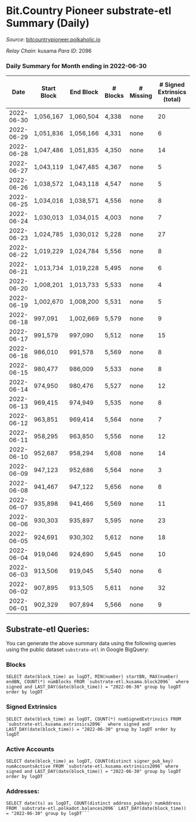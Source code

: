 # Bit.Country Pioneer substrate-etl Summary (Daily)

_Source_: [bitcountrypioneer.polkaholic.io](https://bitcountrypioneer.polkaholic.io)

*Relay Chain*: kusama
*Para ID*: 2096



### Daily Summary for Month ending in 2022-06-30


| Date | Start Block | End Block | # Blocks | # Missing | # Signed Extrinsics (total) | # Active Accounts | # Addresses with Balances | # Events | # Transfers | # XCM Transfers In | # XCM Transfers Out |
| ---- | ----------- | --------- | -------- | --------- | --------------------------- | ----------------- | ------------------------- | -------- | ----------- | ------------------ | ------------------- |
| 2022-06-30 | 1,056,167 | 1,060,504 | 4,338 | none | 20 | 15 | 16,597 | 9,531 | 751  |   |   |
| 2022-06-29 | 1,051,836 | 1,056,166 | 4,331 | none | 6 | 5 | 16,597 | 8,950 | 258  |   |   |
| 2022-06-28 | 1,047,486 | 1,051,835 | 4,350 | none | 14 | 10 | 16,597 | 9,287 | 513  |   |   |
| 2022-06-27 | 1,043,119 | 1,047,485 | 4,367 | none | 5 | 3 | 16,597 | 8,924 | 161  |   |   |
| 2022-06-26 | 1,038,572 | 1,043,118 | 4,547 | none | 5 | 5 | 16,597 | 9,324 | 205  |   |   |
| 2022-06-25 | 1,034,016 | 1,038,571 | 4,556 | none | 8 | 7 | 16,597 | 9,523 | 367  |   |   |
| 2022-06-24 | 1,030,013 | 1,034,015 | 4,003 | none | 7 | 5 | 16,597 | 8,303 | 262  |   |   |
| 2022-06-23 | 1,024,785 | 1,030,012 | 5,228 | none | 27 | 12 | 16,597 | 11,313 | 718  |   |   |
| 2022-06-22 | 1,019,229 | 1,024,784 | 5,556 | none | 8 | 6 | 16,597 | 11,473 | 317  |   |   |
| 2022-06-21 | 1,013,734 | 1,019,228 | 5,495 | none | 6 | 5 | 16,597 | 11,283 | 259  |   |   |
| 2022-06-20 | 1,008,201 | 1,013,733 | 5,533 | none | 4 | 4 | 16,597 | 11,291 | 308  |   |   |
| 2022-06-19 | 1,002,670 | 1,008,200 | 5,531 | none | 5 | 4 | 16,547 | 11,301 | 210  |   |   |
| 2022-06-18 | 997,091 | 1,002,669 | 5,579 | none | 9 | 7 | 16,547 | 11,569 | 362  |   |   |
| 2022-06-17 | 991,579 | 997,090 | 5,512 | none | 15 | 9 | 16,547 | 11,637 | 534  |   |   |
| 2022-06-16 | 986,010 | 991,578 | 5,569 | none | 8 | 7 | 16,547 | 11,544 | 362  |   |   |
| 2022-06-15 | 980,477 | 986,009 | 5,533 | none | 8 | 8 | 16,547 | 11,514 | 408  |   |   |
| 2022-06-14 | 974,950 | 980,476 | 5,527 | none | 12 | 8 | 16,547 | 11,521 | 403  |   |   |
| 2022-06-13 | 969,415 | 974,949 | 5,535 | none | 8 | 5 | 16,547 | 11,386 | 272  |   |   |
| 2022-06-12 | 963,851 | 969,414 | 5,564 | none | 7 | 7 | 16,547 | 11,512 | 345  |   |   |
| 2022-06-11 | 958,295 | 963,850 | 5,556 | none | 12 | 6 | 16,547 | 11,604 | 432  |   |   |
| 2022-06-10 | 952,687 | 958,294 | 5,608 | none | 14 | 11 | 16,547 | 11,838 | 648  |   |   |
| 2022-06-09 | 947,123 | 952,686 | 5,564 | none | 3 | 2 | 16,497 | 11,265 | 118  |   |   |
| 2022-06-08 | 941,467 | 947,122 | 5,656 | none | 8 | 5 | 16,497 | 11,636 | 280  |   |   |
| 2022-06-07 | 935,898 | 941,466 | 5,569 | none | 11 | 8 | 16,497 | 11,615 | 418  |   |   |
| 2022-06-06 | 930,303 | 935,897 | 5,595 | none | 23 | 14 | 16,497 | 12,018 | 713  |   |   |
| 2022-06-05 | 924,691 | 930,302 | 5,612 | none | 18 | 10 | 16,497 | 11,870 | 552  |   |   |
| 2022-06-04 | 919,046 | 924,690 | 5,645 | none | 10 | 8 | 16,497 | 11,769 | 425  |   |   |
| 2022-06-03 | 913,506 | 919,045 | 5,540 | none | 6 | 5 | 16,497 | 11,380 | 266  |   |   |
| 2022-06-02 | 907,895 | 913,505 | 5,611 | none | 32 | 10 | 16,497 | 12,080 | 800  |   |   |
| 2022-06-01 | 902,329 | 907,894 | 5,566 | none | 9 | 7 | 16,447 | 11,552 | 371  |   |   |

## Substrate-etl Queries:
You can generate the above summary data using the following queries using the public dataset `substrate-etl` in Google BigQuery:


### Blocks
```
SELECT date(block_time) as logDT, MIN(number) startBN, MAX(number) endBN, COUNT(*) numBlocks FROM `substrate-etl.kusama.block2096`  where signed and LAST_DAY(date(block_time)) = "2022-06-30" group by logDT order by logDT
```


### Signed Extrinsics
```
SELECT date(block_time) as logDT, COUNT(*) numSignedExtrinsics FROM `substrate-etl.kusama.extrinsics2096`  where signed and LAST_DAY(date(block_time)) = "2022-06-30" group by logDT order by logDT
```


### Active Accounts
```
SELECT date(block_time) as logDT, COUNT(distinct signer_pub_key) numAccountsActive FROM `substrate-etl.kusama.extrinsics2096` where signed and LAST_DAY(date(block_time)) = "2022-06-30" group by logDT order by logDT
```


### Addresses:
```
SELECT date(ts) as logDT, COUNT(distinct address_pubkey) numAddress FROM `substrate-etl.polkadot.balances2096` LAST_DAY(date(block_time)) = "2022-06-30" group by logDT```

